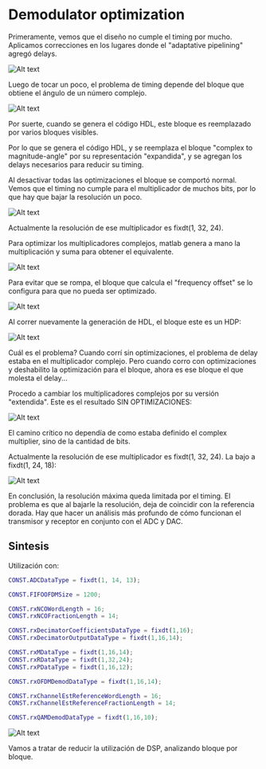 # Demodulator optimization

Primeramente, vemos que el diseño no cumple el timing por mucho. Aplicamos correcciones en los lugares donde el "adaptative pipelining" agregó delays.

![Alt text](images/first_run.png)

Luego de tocar un poco, el problema de timing depende del bloque que obtiene el ángulo de un número complejo.

![Alt text](images/angle_timing.png)

Por suerte, cuando se genera el código HDL, este bloque es reemplazado por varios bloques visibles.

Por lo que se genera el código HDL, y se reemplaza el bloque "complex to magnitude-angle" por su representación "expandida", y se agregan los delays necesarios para reducir su timing.

Al desactivar todas las optimizaciones el bloque se comportó normal. Vemos que el timing no cumple para el multiplicador de muchos bits, por lo que hay que bajar la resolución un poco.

![Alt text](images/timing_without_clock_pipelining.png)

Actualmente la resolución de ese multiplicador es fixdt(1, 32, 24).

Para optimizar los multiplicadores complejos, matlab genera a mano la multiplicación y suma para obtener el equivalente.

![Alt text](images/complex_multiply.png)

Para evitar que se rompa, el bloque que calcula el "frequency offset" se lo configura para que no pueda ser optimizado.

![Alt text](images/freq_offset_properties.png)

Al correr nuevamente la generación de HDL, el bloque este es un HDP:

![Alt text](images/aa.png)

Cuál es el problema? Cuando corrí sin optimizaciones, el problema de delay estaba en el multiplicador complejo. Pero cuando corro con optimizaciones y deshabilito la optimización para el bloque, ahora es ese bloque el que molesta el delay...

Procedo a cambiar los multiplicadores complejos por su versión "extendida". Este es el resultado SIN OPTIMIZACIONES:

![Alt text](images/bb.png)

El camino crítico no dependía de como estaba definido el complex multiplier, sino de la cantidad de bits.

Actualmente la resolución de ese multiplicador es fixdt(1, 32, 24). La bajo a fixdt(1, 24, 18):

![Alt text](images/cc.png)

En conclusión, la resolución máxima queda limitada por el timing. El problema es que al bajarle la resolución, deja de coincidir con la referencia dorada. Hay que hacer un análisis más profundo de cómo funcionan el transmisor y receptor en conjunto con el ADC y DAC.


## Sintesis

Utilización con:

```m
CONST.ADCDataType = fixdt(1, 14, 13);

CONST.FIFOOFDMSize = 1200;

CONST.rxNCOWordLength = 16;
CONST.rxNCOFractionLength = 14; 

CONST.rxDecimatorCoefficientsDataType = fixdt(1,16);
CONST.rxDecimatorOutputDataType = fixdt(1,16,14);

CONST.rxMDataType = fixdt(1,16,14);
CONST.rxRDataType = fixdt(1,32,24);
CONST.rxPDataType = fixdt(1,16,12);

CONST.rxOFDMDemodDataType = fixdt(1,16,14);

CONST.rxChannelEstReferenceWordLength = 16;
CONST.rxChannelEstReferenceFractionLength = 14;

CONST.rxQAMDemodDataType = fixdt(1,16,10);
```

![Alt text](images/dd.png)

Vamos a tratar de reducir la utilización de DSP, analizando bloque por bloque.

